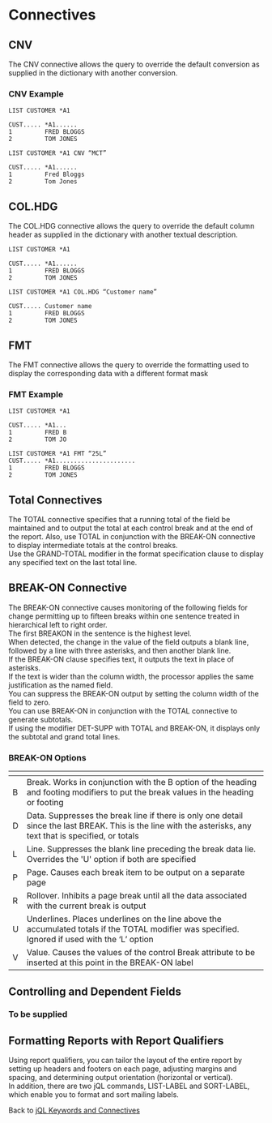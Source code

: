 # Connectives  

## CNV  

The CNV connective allows the query to override the default conversion as supplied in the dictionary with another conversion.  

### CNV Example  

```
LIST CUSTOMER *A1

CUST..... *A1......
1         FRED BLOGGS
2         TOM JONES
```

```
LIST CUSTOMER *A1 CNV “MCT”

CUST..... *A1......
1         Fred Bloggs
2         Tom Jones
```

## COL.HDG  

The COL.HDG connective allows the query to override the default column header as supplied in the dictionary with another textual description.

```
LIST CUSTOMER *A1

CUST..... *A1......
1         FRED BLOGGS
2         TOM JONES
```

```
LIST CUSTOMER *A1 COL.HDG “Customer name”

CUST..... Customer name
1         FRED BLOGGS
2         TOM JONES
```

## FMT

The FMT connective allows the query to override the formatting used to display the corresponding data with a different format mask  

### FMT Example  

```
LIST CUSTOMER *A1

CUST..... *A1...
1         FRED B
2         TOM JO
```

```
LIST CUSTOMER *A1 FMT “25L”
CUST..... *A1......................
1         FRED BLOGGS
2         TOM JONES
```

## Total Connectives

The TOTAL connective specifies that a running total of the field be maintained and to output the total at each control break and at the end of the report. 
Also, use TOTAL in conjunction with the BREAK-ON connective to display intermediate totals at the control breaks.  
Use the GRAND-TOTAL modifier in the format specification clause to display any specified text on the last total line.  

## BREAK-ON Connective  

The BREAK-ON connective causes monitoring of the following fields for change permitting up to fifteen breaks within one sentence treated in hierarchical left to right order.  
The first BREAKON in the sentence is the highest level.  
When detected, the change in the value of the field outputs a blank line, followed by a line with three asterisks, and then another blank line.  
If the BREAK-ON clause specifies text, it outputs the text in place of asterisks.  
If the text is wider than the column width, the processor applies the same justification as the named field.  
You can suppress the BREAK-ON output by setting the column width of the field to zero.  
You can use BREAK-ON in conjunction with the TOTAL connective to generate subtotals.  
If using the modifier DET-SUPP with TOTAL and BREAK-ON, it displays only the subtotal and grand total lines.  

### BREAK-ON Options  

| <!----> | <!----> |
| --- | --- |
| B   | Break. Works in conjunction with the B option of the heading and footing modifiers to put the break values in the heading or footing |  
| D   | Data. Suppresses the break line if there is only one detail since the last BREAK. This is the line with the asterisks, any text that is specified, or totals |  
| L   | Line. Suppresses the blank line preceding the break data lie. Overrides the 'U' option if both are specified |  
| P   | Page. Causes each break item to be output on a separate page |  
| R   | Rollover. Inhibits a page break until all the data associated with the current break is output |  
| U   | Underlines. Places underlines on the line above the accumulated totals if the TOTAL modifier was specified. Ignored if used with the ‘L’ option |  
| V   | Value. Causes the values of the control Break attribute to be inserted at this point in the BREAK-ON label |  

## Controlling and Dependent Fields  

### To be supplied

## Formatting Reports with Report Qualifiers  

Using report qualifiers, you can tailor the layout of the entire report by setting up headers and footers on each page, adjusting margins and spacing, and determining output orientation (horizontal or vertical).  
In addition, there are two jQL commands, LIST-LABEL and SORT-LABEL, which enable you to format and sort mailing labels.  

<PageHeader />

Back to [jQL Keywords and Connectives](./../README.md)  

<PageFooter />
